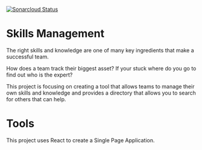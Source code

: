 [![Sonarcloud Status](https://sonarcloud.io/api/project_badges/measure?project=com.lapots.breed.judge:judge-rule-engine&metric=alert_status)](https://sonarcloud.io/dashboard?id=com.lapots.breed.judge:judge-rule-engine)

# Skills Management
The right skills and knowledge are one of many key ingredients that make a successful team.

How does a team track their biggest asset? 
If your stuck where do you go to find out who is the expert?

This project is focusing on creating a tool that allows teams to manage their own skills and knowledge and provides a directory that allows you to search for others that can help.

# Tools
This project uses React to create a Single Page Application.

